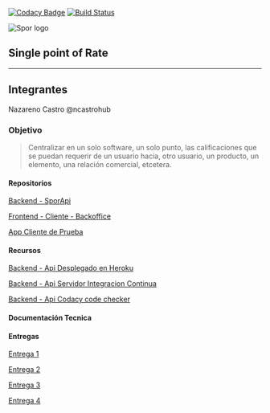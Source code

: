 [![Codacy Badge](https://api.codacy.com/project/badge/Grade/6dc335a3fa00440fa5f5d92573527e56)](https://app.codacy.com/app/nazarenomartincastro/spor_api?utm_source=github.com&utm_medium=referral&utm_content=ncastrohub/spor_api&utm_campaign=Badge_Grade_Dashboard)
[![Build Status](https://travis-ci.org/ncastrohub/spor_api.svg?branch=master)](https://travis-ci.org/ncastrohub/spor_api)

![Spor logo](https://user-images.githubusercontent.com/11638658/45330196-a5408600-b53a-11e8-8999-d34461908ef3.png)
## Single point of Rate
---
## Integrantes

Nazareno Castro @ncastrohub

### Objetivo

>Centralizar en un solo software, un solo punto, las calificaciones que se puedan requerir de un usuario hacia, otro usuario, un producto, un elemento, una relación comercial, etcetera.

#### Repositorios


[Backend - SporApi](https://github.com/ncastrohub/spor_api)

[Frontend - Cliente - Backoffice](https://github.com/ncastrohub/spor-client)

[App Cliente de Prueba](https://github.com/ncastrohub/spor-test-app)

#### Recursos


[Backend - Api Desplegado en Heroku](https://spor-api.herokuapp.com/)


[Backend - Api Servidor Integracion Continua](https://travis-ci.org/ncastrohub/spor_api/branches)


[Backend - Api Codacy code checker](https://app.codacy.com/project/nazarenomartincastro/spor_api/dashboard)

#### Documentación Tecnica

#### Entregas

[Entrega 1](https://github.com/ncastrohub/spor_app/wiki/Entrega-1)

[Entrega 2](https://github.com/ncastrohub/spor_app/wiki/Entrega-2)

[Entrega 3](https://github.com/ncastrohub/spor_app/wiki/Entrega-3)

[Entrega 4](https://github.com/ncastrohub/spor_app/wiki/Entrega-4)




